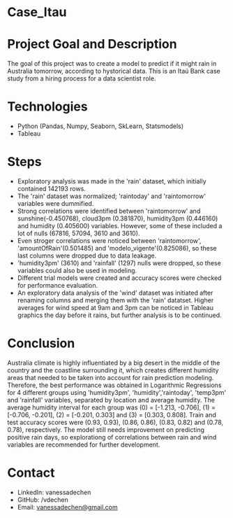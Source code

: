 # Case_Itau
 
# Project Goal and Description
  The goal of this project was to create a model to predict if it might rain in Australia tomorrow, according to hystorical data. This is an Itaú Bank case study from  a hiring process for a data scientist role. 
  
# Technologies 
  - Python (Pandas, Numpy, Seaborn, SkLearn, Statsmodels)
  - Tableau

# Steps
- Exploratory analysis was made in the 'rain' dataset, which initially contained 142193 rows. 
- The 'rain' dataset was normalized; 'raintoday' and 'raintomorrow' variables were dummified. 
- Strong correlations were identified between 'raintomorrow' and sunshine(-0.450768), cloud3pm (0.381870), humidity3pm (0.446160) and humidity (0.405600) variables. However, some of these included a lot of nulls (67816, 57094, 3610 and 3610).
- Even stroger correlations were noticed between 'raintomorrow', 'amountOfRain'(0.501485) and 'modelo_vigente'(0.825086), so these last columns were dropped due to data leakage. 
- 'humidity3pm' (3610) and 'rainfall' (1297) nulls were dropped, so these variables could also be used in modeling.
- Different trial models were created and accuracy scores were checked for performance evaluation. 
- An exploratory data analysis of the 'wind' dataset was initiated after renaming columns and merging them with the 'rain' datatset. Higher averages for wind speed at 9am and 3pm can be noticed in Tableau graphics the day before it rains, but further analysis is to be continued. 

# Conclusion

Australia climate is highly influentiated by a big desert in the middle of the country and the coastline surrounding it, which creates different humidity areas that needed to be taken into account for rain prediction modeling. Therefore, the best performance was obtained in Logarithmic Regressions for 4 different groups using 'humidity3pm', 'humidity','raintoday', 'temp3pm' and 'rainfall' variables, separated by location and average humidity. The average humidity interval for each group was (0) = [-1.213, -0.706], (1) = [-0.706, -0.201], (2) = [-0.201, 0.303] and (3) = [0.303, 0.808]. Train and test accuracy scores were (0.93, 0.93), (0.86, 0.86), (0.83, 0.82) and (0.78, 0.78), respectively. The model still needs improvement on predicting positive rain days, so explorationg of correlations between rain and wind variables are recommended for further development. 
 
# Contact
- LinkedIn: vanessadechen
- GitHub: /vdechen
- Email: vanessadechen@gmail.com
